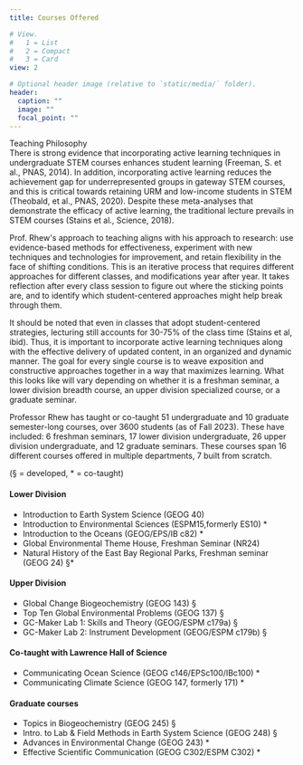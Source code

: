 ```yaml
---
title: Courses Offered

# View.
#   1 = List
#   2 = Compact
#   3 = Card
view: 2

# Optional header image (relative to `static/media/` folder).
header:
  caption: ""
  image: ""
  focal_point: ""
---
```

Teaching Philosophy<br>
There is strong evidence that incorporating active learning techniques in undergraduate STEM courses enhances student learning (Freeman, S. et al., PNAS, 2014). In addition, incorporating active learning reduces the achievement gap for underrepresented groups in gateway STEM courses, and this is critical towards retaining URM and low-income students in STEM (Theobald, et al., PNAS, 2020). Despite these meta-analyses that demonstrate the efficacy of active learning, the traditional lecture prevails in STEM courses (Stains et al., Science, 2018).  <p>
Prof. Rhew's approach to teaching aligns with his approach to research: use evidence-based methods for effectiveness, experiment with new techniques and technologies for improvement, and retain flexibility in the face of shifting conditions.  This is an iterative process that requires different approaches for different classes, and modifications year after year.  It takes reflection after every class session to figure out where the sticking points are, and to identify which student-centered approaches might help break through them. <p>
It should be noted that even in classes that adopt student-centered strategies, lecturing still accounts for 30-75% of the class time (Stains et al, ibid).  Thus, it is important to incorporate active learning techniques along with the effective delivery of updated content, in an organized and dynamic manner.  The goal for every single course is to weave exposition and constructive approaches together in a way that maximizes learning.  What this looks like will vary depending on whether it is a freshman seminar, a lower division breadth course, an upper division specialized course, or a graduate seminar.  <p>
Professor Rhew has taught or co-taught 51 undergraduate and 10 graduate semester-long courses, over 3600 students (as of Fall 2023).  These have included: 6 freshman seminars, 17 lower division undergraduate, 26 upper division undergraduate, and 12 graduate seminars. These courses span 16 different courses offered in multiple departments, 7 built from scratch.     


(§ = developed, * = co-taught)

#### Lower Division  

- Introduction to Earth System Science (GEOG 40)  
-	Introduction to Environmental Sciences (ESPM15,formerly ES10) *
-	Introduction to the Oceans (GEOG/EPS/IB c82) *
-	Global Environmental Theme House, Freshman Seminar (NR24)
-	Natural History of the East Bay Regional Parks, Freshman seminar (GEOG 24) §* 

#### Upper Division 

- Global Change Biogeochemistry (GEOG 143) § 
- Top Ten Global Environmental Problems (GEOG 137) § 
-	GC-Maker Lab 1: Skills and Theory (GEOG/ESPM c179a) § 
-	GC-Maker Lab 2: Instrument Development (GEOG/ESPM c179b) § 

#### Co-taught with Lawrence Hall of Science  

-	Communicating Ocean Science (GEOG c146/EPSc100/IBc100) * 
-	Communicating Climate Science (GEOG 147, formerly 171) * 

#### Graduate courses 

- Topics in Biogeochemistry  (GEOG 245) §  
-	Intro. to Lab & Field Methods in Earth System Science  (GEOG 248) §  
-	Advances in Environmental Change (GEOG 243) * 
-	Effective Scientific Communication (GEOG C302/ESPM C302) *  


